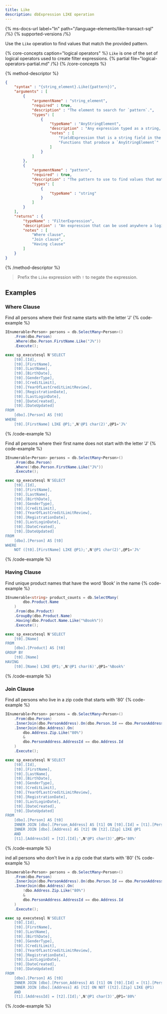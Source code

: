 ```yaml
---
title: Like
description: dbExpression LIKE operation
---
```


{% ms-docs-url label="In" path="/language-elements/like-transact-sql" /%}
{% supported-versions /%}

Use the `Like` operation to find values that match the provided pattern.

{% core-concepts caption="logical operators" %}
`Like` is one of the set of logical operators used to create filter expressions.
{% partial file="logical-operators-partial.md" /%}
{% /core-concepts %}

{% method-descriptor %}
```json
{
    "syntax" : "{string_element}.Like({pattern})",
    "arguments" : [
        {
            "argumentName" : "string_element",
            "required" : true,
            "description" : "The element to search for `pattern`.",
            "types": [
                { 
                    "typeName" : "AnyStringElement", 
                    "description" : "Any expression typed as a string, for example:",
					"notes" : [
						"FieldExpression that is a string field in the database",
						"Functions that produce a `AnyStringElement`"
					]
                }
            ]
        },
		{
            "argumentName" : "pattern",
            "required" : true, 
			"description" : "The pattern to use to find values that match." ,
            "types": [
                { 
                    "typeName" : "string"
                }
            ]
        }
    ],
    "returns" : {
        "typeName" : "FilterExpression",
        "description" : "An expression that can be used anywhere a logical expression can be used:",
		"notes" : [
			"Where clause",
			"Join clause",
			"Having clause"
		]
    }
}
```
{% /method-descriptor %}

> Prefix the `Like` expression with `!` to negate the expression.

## Examples

### Where Clause

Find all persons where their first name starts with the letter 'J'
{% code-example %}
```csharp
IEnumerable<Person> persons = db.SelectMany<Person>()
    .From(dbo.Person)
    .Where(dbo.Person.FirstName.Like("J%"))
    .Execute();
```
```sql
exec sp_executesql N'SELECT
	[t0].[Id],
	[t0].[FirstName],
	[t0].[LastName],
	[t0].[BirthDate],
	[t0].[GenderType],
	[t0].[CreditLimit],
	[t0].[YearOfLastCreditLimitReview],
	[t0].[RegistrationDate],
	[t0].[LastLoginDate],
	[t0].[DateCreated],
	[t0].[DateUpdated]
FROM
	[dbo].[Person] AS [t0]
WHERE
	[t0].[FirstName] LIKE @P1;',N'@P1 char(2)',@P1='J%'
```
{% /code-example %}

Find all persons where their first name does not start with the letter 'J'
{% code-example %}
```csharp
IEnumerable<Person> persons = db.SelectMany<Person>()
    .From(dbo.Person)
    .Where(!dbo.Person.FirstName.Like("J%"))
    .Execute();
```
```sql
exec sp_executesql N'SELECT
	[t0].[Id],
	[t0].[FirstName],
	[t0].[LastName],
	[t0].[BirthDate],
	[t0].[GenderType],
	[t0].[CreditLimit],
	[t0].[YearOfLastCreditLimitReview],
	[t0].[RegistrationDate],
	[t0].[LastLoginDate],
	[t0].[DateCreated],
	[t0].[DateUpdated]
FROM
	[dbo].[Person] AS [t0]
WHERE
	NOT ([t0].[FirstName] LIKE @P1);',N'@P1 char(2)',@P1='J%'
```
{% /code-example %}

### Having Clause

Find unique product names that have the word 'Book' in the name
{% code-example %}
```csharp
IEnumerable<string> product_counts = db.SelectMany(
        dbo.Product.Name
    )
    .From(dbo.Product)
    .GroupBy(dbo.Product.Name)
    .Having(dbo.Product.Name.Like("%Book%"))
    .Execute();
```
```sql
exec sp_executesql N'SELECT
	[t0].[Name]
FROM
	[dbo].[Product] AS [t0]
GROUP BY
	[t0].[Name]
HAVING
	[t0].[Name] LIKE @P1;',N'@P1 char(6)',@P1='%Book%'
```
{% /code-example %}

### Join Clause

Find all persons who live in a zip code that starts with '80'
{% code-example %}
```csharp
IEnumerable<Person> persons = db.SelectMany<Person>()
    .From(dbo.Person)
    .InnerJoin(dbo.PersonAddress).On(dbo.Person.Id == dbo.PersonAddress.PersonId)
    .InnerJoin(dbo.Address).On(
        dbo.Address.Zip.Like("80%")
        &
        dbo.PersonAddress.AddressId == dbo.Address.Id
    )
    .Execute();
```
```sql
exec sp_executesql N'SELECT
	[t0].[Id],
	[t0].[FirstName],
	[t0].[LastName],
	[t0].[BirthDate],
	[t0].[GenderType],
	[t0].[CreditLimit],
	[t0].[YearOfLastCreditLimitReview],
	[t0].[RegistrationDate],
	[t0].[LastLoginDate],
	[t0].[DateCreated],
	[t0].[DateUpdated]
FROM
	[dbo].[Person] AS [t0]
	INNER JOIN [dbo].[Person_Address] AS [t1] ON [t0].[Id] = [t1].[PersonId]
	INNER JOIN [dbo].[Address] AS [t2] ON [t2].[Zip] LIKE @P1
	AND
	[t1].[AddressId] = [t2].[Id];',N'@P1 char(3)',@P1='80%'
```
{% /code-example %}

ind all persons who don't live in a zip code that starts with '80'
{% code-example %}
```csharp
IEnumerable<Person> persons = db.SelectMany<Person>()
    .From(dbo.Person)
    .InnerJoin(dbo.PersonAddress).On(dbo.Person.Id == dbo.PersonAddress.PersonId)
    .InnerJoin(dbo.Address).On(
        !dbo.Address.Zip.Like("80%")
        &
        dbo.PersonAddress.AddressId == dbo.Address.Id
    )
    .Execute();
```
```sql
exec sp_executesql N'SELECT
	[t0].[Id],
	[t0].[FirstName],
	[t0].[LastName],
	[t0].[BirthDate],
	[t0].[GenderType],
	[t0].[CreditLimit],
	[t0].[YearOfLastCreditLimitReview],
	[t0].[RegistrationDate],
	[t0].[LastLoginDate],
	[t0].[DateCreated],
	[t0].[DateUpdated]
FROM
	[dbo].[Person] AS [t0]
	INNER JOIN [dbo].[Person_Address] AS [t1] ON [t0].[Id] = [t1].[PersonId]
	INNER JOIN [dbo].[Address] AS [t2] ON NOT ([t2].[Zip] LIKE @P1)
	AND
	[t1].[AddressId] = [t2].[Id];',N'@P1 char(3)',@P1='80%'
```
{% /code-example %}



